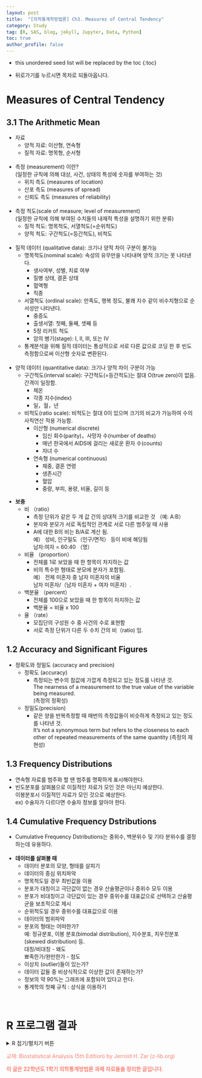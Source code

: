 ```yaml
---
layout: post
title:  "[의학통계학방법론] Ch3. Measures of Central Tendency"
category: Study
tag: [R, SAS, blog, jekyll, Jupyter, Data, Python]
toc: true
author_profile: false
---
```

* this unordered seed list will be replaced by the toc
{:toc}

- 뒤로가기를 누르시면 목차로 되돌아옵니다.


# Measures of Central Tendency

## 3.1 The Arithmetic Mean

* 자료
    - 양적 자료: 이산형, 연속형
    - 질적 자료: 명목형, 순서형<br/><br/>
* 측정 (measurement) 이란?<br/>
    (일정한 규칙에 의해 대상, 사건, 상태의 특성에 숫자를 부여하는 것)
    - 위치 측도 (measures of location)
    - 산포 측도 (measures of spread)
    - 신뢰도 측도 (measures of reliability)<br/><br/>
* 측정 척도(scale of measure; level of measurement)<br/>
  (일정한 규칙에 의해 부여된 수치들의 내재적 특성을 설명하기 위한 분류)<br/>
    - 질적 척도: 명목척도, 서열척도(=순위척도)
    - 양적 척도: 구간척도(=등간척도), 비척도<br/><br/>
* 질적 데이터 (qualitative data): 크기나 양적 차이 구분이 불가능
    - 명목척도(nominal scale): 속성의 유무만을 나타내며 양적 크기는 못 나타낸다.
        - 생사여부, 성별, 치료 여부
        - 질병 상태, 결혼 상태
        - 혈액형
        - 직종
    - 서열척도 (ordinal scale): 만족도, 행복 정도, 불쾌 지수 같이 비수치형으로 순서성만 나타낸다.
        - 중증도
        - 출생서열: 첫째, 둘째, 셋째 등
        - 5정 리커트 척도
        - 암의 병기(stage): I, II, III, 또는 IV
    - 통계분석을 위해 질적 데이터는 통상적으로 서로 다른 값으로 코딩 한 후 빈도 측정함으로써 이산형 숫자로 변환된다.<br/><br/>
* 양적 데이터 (quantitative data): 크기나 양적 차이 구분이 가능
    - 구간척도(interval scale): 구간척도(=등간척도)는 절대 O(true zero)이 없음. 간격이 일정함.
        - 체온
        - 각종 지수(index) 
        - 일，월，년
    - 비척도(ratio scale): 비척도는 절대 0이 있으며 크기의 비교가 가능하여 수의 사칙연산 적용 가능함.
        - 이산형 (numerical discrete)
            - 임신 회수(parity)，사망자 수(number of deaths)
            - 매년 한국에서 AIDS에 걸리는 새로운 환자 수(counts) 
            - 자녀 수
        - 연속형 (numerical continuous)
            - 체중, 결혼 연령
            - 생존시간 
            - 혈압
            - 중량, 부피, 용량, 비율, 길이 등<br/>
- **보충**
    - 비 （ratio）
        - 측정 단위가 같은 두 개 값 간의 상대적 크기를 비교한 것 （예: A:B） 
        - 분자와 분모가 서로 독립적인 관계로 서로 다른 범주일 때 사용
        - A에 대한 B의 비는 B/A로 계산 됨.<br/>예） 성비, 인구밀도（인구/면적） 등이 비에 해당됨<br/>남자:여자 = 60:40 （명）
    - 비율 （proportion）
        - 전체를 1로 보았을 때 한 항목이 차지하는 값
        - 비의 특수한 형태로 분모에 분자가 포함됨.<br/>예） 전체 미혼자 중 남자 미혼자의 비율<br/>남자 미혼자/（남자 미혼자 + 여자 미혼자）.
    - 백분율 （percent）
        - 전체를 100으로 보았을 때 한 항목이 차지하는 값 
        - 백분율 = 비율 x 100
    - 율 （rate）
        - 모집단의 구성원 수 중 사건의 수로 표현함
        - 서로 측정 단위가 다른 두 수치 간의 비（ratio) 임.
        

## 1.2 Accuracy and Significant Figures

- 정확도와 정밀도 (accuracy and precision) 
    - 정확도 (accuracy)
        - 측정되는 변수의 참값에 가깝게 측정되고 있는 정도를 나타낸 것.<br/>The nearness of a measurement to the true value of the variable being measured.<br/>(측정의 정확성)
    - 정밀도(precision)
        - 같은 양을 반복측정할 때 매번의 측정값들이 비슷하게 측정되고 있는 정도를 나타낸 것.<br/>It’s not a synonymous term but refers to the closeness to each other of repeated measurements of the same quantity (측정의 재현성)

## 1.3 Frequency Distributions

- 연속형 자료를 범주화 할 땐 범주를 명확하게 표시해야한다.
- 빈도분포를 살펴봄으로 이질적인 자료가 모인 것은 아닌지 예상한다.<br/>이봉분포시 이질적인 자료가 모인 것으로 예상한다.<br/>ex) 수술자가 다르다면 수술자 정보를 알아야 한다.

## 1.4 Cumulative Frequency Dstributions

- Cumulative Frequency Dstributions는 중위수, 백분위수 및 기타 분위수를 결정하는데 유용하다.<br/><br/>
- **데이터를 살펴볼 때**
    - 데이터 분포의 모양, 형태를 살피기
    - 데이터의 중심 위치파악
    - 명목척도일 경우 최빈값을 이용
    - 분포가 대칭이고 극단값이 없는 경우 산술평균이나 중위수 모두 이용 
    - 분포가 비대칭이고 극단값이 있는 경우 중위수를 대표값으로 선택하고 산술평균을 보조적으로 제시 
    - 순위척도일 경우 중위수를 대표값으로 이용
    - 데이터의 범위파악
    - 분포의 형태는 어떠한가?<br/>예: 정규분포, 이봉 분포(bimodal distribution), 지수분포, 치우친분포(skewed distribution) 등.<br/>대칭/비대칭 - 왜도<br/>뾰족한가/완만한가 - 첨도
    - 이상치 (outlier)들이 있는가?
    - 데이터 값들 중 비상식적으로 이상한 값이 존재하는가?
    - 정보의 약 90%는 그래프에 포함되어 있다고 한다.
    - 통계학의 첫째 규칙 : 상식을 이용하기

<br/>

# R 프로그램 결과

<details>
<summary>
R 접기/펼치기 버튼
</summary>
<div markdown="1">

**패키지**
<details>
<summary>
설치된 패키지 접기/펼치기 버튼
</summary>

<div markdown="1">

``` r
getwd()
```

    ## [1] "C:/Biostat"

``` r
install.packages("readxl")
install.packages('ggplot2')
install.packages("Hmisc")
install.packages("psych")
```


</div>

</details>

**엑셀파일불러오기**

``` r
library('readxl')
#모든 시트를 하나의 리스트로 불러오는 함수
read_excel_allsheets <- function(file, tibble = FALSE) {
  sheets <- readxl::excel_sheets(file)
  x <- lapply(sheets, function(X) readxl::read_excel(file, sheet = X))
  if(!tibble) x <- lapply(x, as.data.frame)
  names(x) <- sheets
  x
}
```

## 3장

**3장 연습문제 불러오기**

``` r
data_chap03 <- read_excel_allsheets("data_chap03.xls")

for (x in 1:length(data_chap03)){
  assign(paste0('ex3_',1:length(data_chap03))[x],data_chap03[x])
  }
for (x in 1:length(data_chap03)){
  assign(paste0('ex3_',1:length(data_chap03))[x],data.frame(data_chap03[x]))
  }
```

### EXAMPLE 3.1

![](/study/img/ch3/3-1.png)

``` r
#데이터셋
ex3_1
```

    ##    Length
    ## 1     3.3
    ## 2     3.5
    ## 3     3.6
    ## 4     3.6
    ## 5     3.7
    ## 6     3.8
    ## 7     3.8
    ## 8     3.8
    ## 9     3.9
    ## 10    3.9
    ## 11    3.9
    ## 12    4.0
    ## 13    4.0
    ## 14    4.0
    ## 15    4.0
    ## 16    4.1
    ## 17    4.1
    ## 18    4.1
    ## 19    4.2
    ## 20    4.2
    ## 21    4.3
    ## 22    4.3
    ## 23    4.4
    ## 24    4.5

``` r
sum_x <- sum(ex3_1$Length) ; cat('Sum of X =', sum_x)
```

    ## Sum of X = 95

``` r
n <- length(ex3_1$Length); cat('Sample Size =', n)
```

    ## Sample Size = 24

``` r
x_bar <- mean(ex3_1$Length); cat('Mean of X =', x_bar)
```

    ## Mean of X = 3.958333

$$
\\begin{aligned}
\\sum X_i &= 95.0 \\ cm \\\\
n &= 24 \\\\
\\bar{X} &= \\frac{\\sum X_i}{n} = \\frac{95.0\\ cm}{24} = 3.96\\ cm 
\\end{aligned}
$$

-   나비의 날개 길이를 측정하기 위해 추출된 24마리의 나비들을 관측한
    결과, 날개의 합은 95 cm 이며 평균은 3.96 cm 이다.

### EXAMPLE 3.2

![](/study/img/ch3/3-2.png)

``` r
#데이터셋
ex3_2
```

    ##    exam3_2.X exam3_2.Freq
    ## 1        3.3            1
    ## 2        3.4            0
    ## 3        3.5            1
    ## 4        3.6            2
    ## 5        3.7            1
    ## 6        3.8            3
    ## 7        3.9            3
    ## 8        4.0            4
    ## 9        4.1            3
    ## 10       4.2            2
    ## 11       4.3            2
    ## 12       4.4            1
    ## 13       4.5            1

-   **가중평균 계산**

``` r
library(Hmisc) # wtd.mean 사용하기 위해
xi <- ex3_2$exam3_2.X
fi <- ex3_2$exam3_2.Freq
wm <- wtd.mean(xi, weights=fi) #가중평균
round(wm,2)
```

    ## [1] 3.96

-   도수분포표에서 가중평균을 구할 때에는 각 표본에 가중을 두어 합을
    구한 후 가중치의 합을 나눈다.

``` r
sum_fixi <- sum(fi*xi) # 가중합
sum_fi <- sum(fi) #가중치 합
w_mean<-sum_fixi/sum_fi #가중평균
cat("가중합 = ",sum_fixi,"   ","가중치 합 = ",sum_fi,"   ","가중평균 = ",w_mean)
```

    ## 가중합 =  95     가중치 합 =  24     가중평균 =  3.958333

$$
\\begin{aligned}
\\overline X_w &= \\frac {\\sum\_{i=1}^{n}f_i \\cdot X_i} {\\sum\_{i=1}^{n}f_i} =  \\frac{95.0 cm}{24} = 3.96
\\end{aligned}
$$
<br/> <br/>

-   **중위수 계산**<br/>중위수는 정렬된 자료에서 중앙에 위치한
    수이다.<br/>도수분포표에서는 R에 내장되어 있는 함수인 wtd.quantile()
    함수를 사용해서 중위수를 구할 수 있다.

``` r
x.median <- wtd.quantile(xi, weights=fi, probs=c(0,.25,.5,.75,1), type=c("i/n"))
wmed <- round(x.median,5)
wvar <- wtd.var(xi, weights=fi) # 분산
cat("wtd.quatile() 로 구한 중위수","\n","중위수 = ",wmed[3],"   분산 = ",wvar)
```

    ## wtd.quatile() 로 구한 중위수 
    ##  중위수 =  3.925    분산 =  0.08514493

-   도수분포표에서 중위수를 구하기 위해서는 다음의 식을 이용하여 구한다.

$$
\\begin{aligned}
median = Lower\\space \\space limit \\space of \\space Interval + \\frac{0.5n-Cummulative \\space Frequency}{Num. of \\space observations \\space in \\space interval} \\cdot Interval \\space size
\\end{aligned}
$$
해당 데이터를 표로 작성하면 다음과 같다.

| *X*<sub>*i*</sub>(*c**m*) | *f*<sub>*i*</sub> | *f*<sub>*i*</sub>*X*<sub>*i*</sub>(*c**m*) |
|:-------------------------:|:-----------------:|:------------------------------------------:|
|            3.3            |         1         |                    3.3                     |
|            3.4            |         0         |                     0                      |
|            3.5            |         1         |                    3.5                     |
|            3.6            |         2         |                    7.2                     |
|            3.7            |         1         |                    3.7                     |
|            3.8            |         3         |                    11.4                    |
|            3.9            |         3         |                    11.7                    |
|            4.0            |         4         |                    16.0                    |
|            4.1            |         3         |                    12.3                    |
|            4.2            |         2         |                    8.4                     |
|            4.3            |         2         |                    8.6                     |
|            4.4            |         1         |                    4.4                     |
|            4.5            |         1         |                    4.5                     |
|            Sum            |        24         |                     95                     |

-   **1) 예상 구간의 하한값 **<br/>24개의 관측치 중 11개의 관측치는
    4.0cm 보다 작고 9개는 크다.<br/>그러므로 통상적인 중위수는 12번째
    값이 포함된 4.0 이라 하기는 어렵다.<br/>하지만 중위수는 \[3.95,
    4.05\] 이내에 있을 필요가 있다고 생각해야한다.<br/>따라서 예상구간의
    하한값은 3.95 가 된다.

-   **2) 총 빈도**

``` r
sum(fi)
```

    ## [1] 24

-   **3) 누적 빈도**<br/>누적빈도는 4.0이 오기 전 까지의 누적 빈도를
    사용한다.

``` r
which(fi==4.0) # 8번째 인덱스에 4.0 위치
```

    ## [1] 8

``` r
cf <- cumsum(fi)
cf[7] #7번째 인덱스 까지의 누적빈도
```

    ## [1] 11

-   **4) 구간 크기**

``` r
diff(xi) #0.1
```

    ##  [1] 0.1 0.1 0.1 0.1 0.1 0.1 0.1 0.1 0.1 0.1 0.1 0.1

-   이렇게 구한 값들로 중위수를 구하면 다음과 같다.

$$
\\begin{aligned}
median =3.95\\space cm + \\frac{0.5\\cdot24-11}{4} \\cdot 0.1=3.95 \\space cm+0.025 \\space cm=3.975\\space cm
\\end{aligned}
$$

-   수식을 이용한 도수분포표에서의 중위수는 3.975로 나왔다.

-   **히스토그램**

``` r
library('ggplot2')
ggplot(ex3_1, aes(x=Length)) +  geom_histogram(binwidth = 0.1, fill='#8dd3c7',colour='#ffffb3')+
  scale_x_continuous(breaks = seq(0,4.5,0.1))
```

![](/study/img/ch3/unnamed-chunk-8-1.png)

-   히스토그램을 보면 날개의 길이가 4인 경우의 빈도수가 4로 가장
    많은것을 알 수 있다.
-   나비 날개 길이의 frequency table 출력 결과를 살펴보면 표본평균 값이
    3.96이고 중앙값이 3.975이므로 두 값이 서로 비슷한 것을 확인할 수
    있다. 따라서 거의 치우치지 않은 분포의 형태를 띄고 있는 것을 알 수
    있고 히스토그램을 통해서도 확인할 수 있다.

### EXAMPLE 3.3

![](/study/img/ch3/3-3.png)

``` r
#데이터셋
ex3_3
```

    ##    exam3_3.Group exam3_3.LifeSpan
    ## 1              A               16
    ## 2              A               32
    ## 3              A               37
    ## 4              A               39
    ## 5              A               40
    ## 6              A               41
    ## 7              A               42
    ## 8              A               50
    ## 9              A               82
    ## 10             B               34
    ## 11             B               36
    ## 12             B               38
    ## 13             B               45
    ## 14             B               50
    ## 15             B               54
    ## 16             B               56
    ## 17             B               59
    ## 18             B               69
    ## 19             B               91

``` r
ex3_3$exam3_3.LifeSpan
```

    ##  [1] 16 32 37 39 40 41 42 50 82 34 36 38 45 50 54 56 59 69 91

``` r
ex3_3_a <- subset(ex3_3,exam3_3.Group=="A")
ex3_3_b <- subset(ex3_3,exam3_3.Group=="B")
a_n <- length(ex3_3_a$exam3_3.Group) 
b_n <- length(ex3_3_b$exam3_3.Group)
a_med <- median(ex3_3_a$exam3_3.LifeSpan) 
b_med <- median(ex3_3_b$exam3_3.LifeSpan)
a_mn <- round(mean(ex3_3_a$exam3_3.LifeSpan),2) ;
b_mn <- mean(ex3_3_b$exam3_3.LifeSpan)

cat(" Number of Species A = ",a_n,",  Median of Species A = ",a_med, ",  Mean of Species A = ",a_mn,"\n",
    "Number of Species B = ",b_n,",  Median of Species B = ",b_med, ",  Mean of Species B = ",b_mn)
```

    ##  Number of Species A =  9 ,  Median of Species A =  40 ,  Mean of Species A =  42.11 
    ##  Number of Species B =  10 ,  Median of Species B =  52 ,  Mean of Species B =  53.2

|                    | Species *A* | Species *B* |
|:-------------------|:------------|:------------|
| *n*                | 9           | 10          |
| *m**e**d**i**a**n* | 40          | 52          |
| $\\overline X$     | 42.11       | 53.20       |

-   A종의 새 9마리와 B종의 새 10마리를 관측했을 때, A종의 경우 수명
    중위수는 40개월, 평균 수명은 42.11개월이며 B종의 경우 수명 중위수는
    52개월, 평균 수명은 53.20개월로 측정되었다.

### EXAMPLE 3.4

![](/study/img/ch3/3-4.png)

``` r
#데이터셋
ex3_4
```

    ##   exam3_4.decade exam3_4.population exam3_4.ratio
    ## 1              0              10000            NA
    ## 2              1              10500          1.05
    ## 3              2              11550          1.10
    ## 4              3              13860          1.20
    ## 5              4              18156          1.31

-   기하평균은 인구증가율 등을 구할 때 사용되는 평균이며 데이터가 같지
    않다면 기하평균은 산술평균보다 항상 작다는 특징이 있다.

$$\\bar{X_G} =
\\begin{cases}
Method \\ 1) ^n \\sqrt{X_1 X_2 X_3 \\cdots X_n} \\\\
Method \\ 2) antilog(\\frac{logX_1 + logX_2 + \\cdots + logX_n}{n}) \\\\
\\end{cases}
$$

-   Manually

``` r
x_bar <- mean(na.omit(ex3_4$exam3_4.ratio))
geo_mean_x_method1 <- exp(mean(log(na.omit(ex3_4$exam3_4.ratio)))) 
geo_mean_x_method2 <- prod(na.omit(ex3_4$exam3_4.ratio)) ^ (1/length(na.omit(ex3_4$exam3_4.ratio)))
cat('Geometric Mean Manually =', '('  ,'method1 =', geo_mean_x_method1, ',' ,'method2 =' ,geo_mean_x_method2,')')
```

    ## Geometric Mean Manually = ( method1 = 1.160803 , method2 = 1.160803 )

-   Package

``` r
library(psych)
geo_mean_x_package <- geometric.mean(ex3_4$exam3_4.ratio) ; cat('Geometric Mean with psych package =', geo_mean_x_package)
```

    ## Geometric Mean with psych package = 1.160803

-   기하 평균은 데이터 곱의 n 제곱근(Method 1)으로 나타낼 수
    있으며,<br/>데이터 로그 변환의 산술 평균을 다시 역로그변환(지수
    변환) (Method 2)으로 나타낼 수 있다.<br/>변화율의 산술 평균은
    1.165이며, 이 때 기하 평균은 두 가지 방법 및 패키지를 이용하였을 때
    1.1608로 동일하게 산출된다.

``` r
first_p <- ex3_4$exam3_4.population[1] # 초기 population
final_p_a  <- round(first_p*mean(ex3_4$exam3_4.ratio[2:5])^4)
final_p_g <- round(first_p*round(geometric.mean(ex3_4$exam3_4.ratio[2:5]),4)^4)
cat(" 산술평균으로 구한 Final Population = ",final_p_a,"\n","기하평균으로 구한 Final Population = ",final_p_g) 
```

    ##  산술평균으로 구한 Final Population =  18421 
    ##  기하평균으로 구한 Final Population =  18156

-   앞서 구한 산술평균과 기하평균을 이용해 마지막 인구집단 사이즈를
    구해보았다.

### EXAMPLE 3.5

![](/study/img/ch3/3-5.png)

``` r
#데이터셋
ex3_5
```

    ##    X
    ## 1 40
    ## 2 20

-   조화평균은 평균의 변화율을 구할 떄 주로 사용되며 데이터가 양수이고
    비척도인 경우에 이용한다.
    $$
    \\bar{X_H} = \\frac{n}{\\sum \\frac{1}{X_i}}
    $$
-   Manually

``` r
harmonic_mean_manual <- round(length(ex3_5$X) / sum(1/ex3_5$X),2) ; cat('Harmonic Mean Manually =', harmonic_mean_manual)
```

    ## Harmonic Mean Manually = 26.67

-   Package

``` r
library(psych)
harmonic_mean_package <- round(harmonic.mean(ex3_5$X),2) ; cat('Harmonic Mean with psych package =', harmonic_mean_package)
```

    ## Harmonic Mean with psych package = 26.67

-   수식을 이용한 방식과 패키지를 이용하여 조화 평균을 산출 했을 때 값이
    26.67로 같은 값이 산출된다.

``` r
xm <- mean(ex3_5$X)
cat("산술평균=", xm, "km/h,   조화평균=",harmonic_mean_manual,"km/h")
```

    ## 산술평균= 30 km/h,   조화평균= 26.67 km/h

-   이처럼 전체 거리를 절반은40km/h로 달리고 나머지는 20km/h로 달렸다면,
    평균속력은 40과 20의 조화평균인 26.67 km/h가 된다.

### EXAMPLE 3.6

![](/study/img/ch3/3-6.png)

``` r
#데이터셋
ex3_6
```

    ##   exam3_6.X1 exam3_6.code1 exam3_6.X2 exam3_6.code2
    ## 1        842             2       8000          8000
    ## 2        844             4       9000          9000
    ## 3        846             6      95000         95000
    ## 4        846             6      11000         11000
    ## 5        847             7      12500         12500
    ## 6        848             8      13000         13000
    ## 7        849             9         NA            NA

``` r
A <- -840 ; M <- 0.001

sum_sample1 <- sum(ex3_6$exam3_6.X1)
coded_sum_sample1 <- sum(ex3_6$exam3_6.code1)
mean_sample1 <- mean(ex3_6$exam3_6.X1)
coded_mean_sample1 <- mean(ex3_6$exam3_6.code1)

mean_sample1 <-  coded_mean_sample1-A
mean_sample1
```

    ## [1] 846

The mean of the coded values is equal to *X̄* − 840*g*.

``` r
#데이터 오기 수정하기
ex3_6$exam3_6.X2[3] <- ex3_6$exam3_6.X2[3]/10
ex3_6$exam3_6.code2[3] <- ex3_6$exam3_6.code2[3]/10

#결측값제외하고 계산
sum_sample2 <- sum(na.omit(ex3_6$exam3_6.X2))
coded_sum_sample2 <- sum(na.omit(ex3_6$exam3_6.code2*M))
mean_sample2 <- mean(na.omit(ex3_6$exam3_6.X2))
coded_mean_sample2 <- mean(na.omit(ex3_6$exam3_6.code2*M))

mean_sample2 <-  coded_mean_sample2 / M
mean_sample2
```

    ## [1] 10500

The mean of the coded values is equal to *X̄* \* *M*.

| stat / Group | Sample 1 | Sample 2 |
|--------------|----------|----------|
| Sum          | 5922     | 63000    |
| coded Sum    | 42       | 63       |
| Mean         | 846      | 10500    |
| coded Mean   | 6        | 10.5     |<br/>
<br/>

</div>
</details>



<font color='#fb8072'>교재: Biostatistical Analysis (5th Edition) by Jerrold H. Zar (z-lib.org)</font><br/>

<font color='#fb8072'> **이 글은 22학년도 1학기 의학통계방법론 과제 자료들을 정리한 글입니다.** </font>